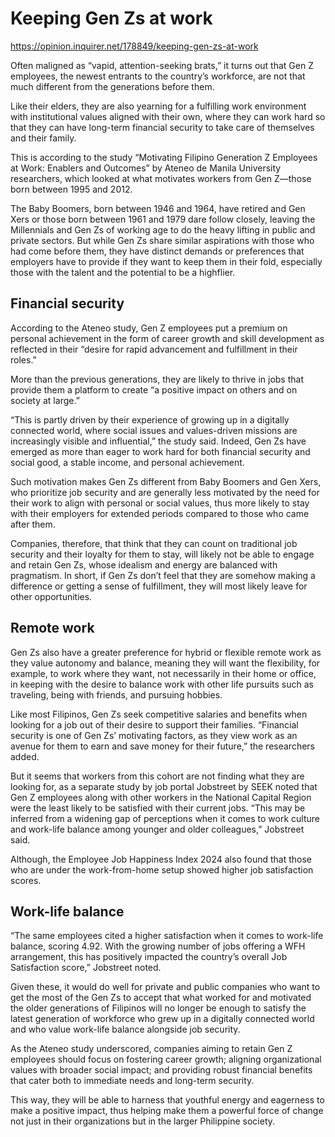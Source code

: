 # Keeping Gen Zs at work

https://opinion.inquirer.net/178849/keeping-gen-zs-at-work



Often maligned as “vapid, attention-seeking brats,” it turns out that Gen Z employees, the newest entrants to the country’s workforce, are not that much different from the generations before them.

Like their elders, they are also yearning for a fulfilling work environment with institutional values aligned with their own, where they can work hard so that they can have long-term financial security to take care of themselves and their family.

This is according to the study “Motivating Filipino Generation Z Employees at Work: Enablers and Outcomes” by Ateneo de Manila University researchers, which looked at what motivates workers from Gen Z—those born between 1995 and 2012.

The Baby Boomers, born between 1946 and 1964, have retired and Gen Xers or those born between 1961 and 1979 dare follow closely, leaving the Millennials and Gen Zs of working age to do the heavy lifting in public and private sectors. But while Gen Zs share similar aspirations with those who had come before them, they have distinct demands or preferences that employers have to provide if they want to keep them in their fold, especially those with the talent and the potential to be a highflier.



##  Financial security



According to the Ateneo study, Gen Z employees put a premium on personal achievement in the form of career growth and skill development as reflected in their “desire for rapid advancement and fulfillment in their roles.”

More than the previous generations, they are likely to thrive in jobs that provide them a platform to create “a positive impact on others and on society at large.”

“This is partly driven by their experience of growing up in a digitally connected world, where social issues and values-driven missions are increasingly visible and influential,” the study said. Indeed, Gen Zs have emerged as more than eager to work hard for both financial security and social good, a stable income, and personal achievement.

Such motivation makes Gen Zs different from Baby Boomers and Gen Xers, who prioritize job security and are generally less motivated by the need for their work to align with personal or social values, thus more likely to stay with their employers for extended periods compared to those who came after them.

Companies, therefore, that think that they can count on traditional job security and their loyalty for them to stay, will likely not be able to engage and retain Gen Zs, whose idealism and energy are balanced with pragmatism. In short, if Gen Zs don’t feel that they are somehow making a difference or getting a sense of fulfillment, they will most likely leave for other opportunities.



##  Remote work



Gen Zs also have a greater preference for hybrid or flexible remote work as they value autonomy and balance, meaning they will want the flexibility, for example, to work where they want, not necessarily in their home or office, in keeping with the desire to balance work with other life pursuits such as traveling, being with friends, and pursuing hobbies.

Like most Filipinos, Gen Zs seek competitive salaries and benefits when looking for a job out of their desire to support their families. “Financial security is one of Gen Zs’ motivating factors, as they view work as an avenue for them to earn and save money for their future,” the researchers added.

But it seems that workers from this cohort are not finding what they are looking for, as a separate study by job portal Jobstreet by SEEK noted that Gen Z employees along with other workers in the National Capital Region were the least likely to be satisfied with their current jobs. “This may be inferred from a widening gap of perceptions when it comes to work culture and work-life balance among younger and older colleagues,” Jobstreet said.

Although, the Employee Job Happiness Index 2024 also found that those who are under the work-from-home setup showed higher job satisfaction scores.



##  Work-life balance



“The same employees cited a higher satisfaction when it comes to work-life balance, scoring 4.92. With the growing number of jobs offering a WFH arrangement, this has positively impacted the country’s overall Job Satisfaction score,” Jobstreet noted.

Given these, it would do well for private and public companies who want to get the most of the Gen Zs to accept that what worked for and motivated the older generations of Filipinos will no longer be enough to satisfy the latest generation of workforce who grew up in a digitally connected world and who value work-life balance alongside job security.

As the Ateneo study underscored, companies aiming to retain Gen Z employees should focus on fostering career growth; aligning organizational values with broader social impact; and providing robust financial benefits that cater both to immediate needs and long-term security.

This way, they will be able to harness that youthful energy and eagerness to make a positive impact, thus helping make them a powerful force of change not just in their organizations but in the larger Philippine society.